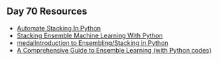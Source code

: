 ## Day 70 Resources 

- [Automate Stacking In Python](https://towardsdatascience.com/automate-stacking-in-python-fc3e7834772e)
- [Stacking Ensemble Machine Learning With Python](https://machinelearningmastery.com/stacking-ensemble-machine-learning-with-python/)
- [medalIntroduction to Ensembling/Stacking in Python](https://www.kaggle.com/arthurtok/introduction-to-ensembling-stacking-in-python)
- [A Comprehensive Guide to Ensemble Learning (with Python codes)](https://www.analyticsvidhya.com/blog/2018/06/comprehensive-guide-for-ensemble-models/)